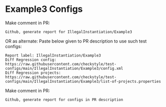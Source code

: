 # Example3 Configs
Make comment in PR:
```
Github, generate report for IllegalInstantiation/Example3
```
OR as alternate:
Paste below given to PR description to use such test configs:
```
Report label: IllegalInstantiation/Example3
Diff Regression config: https://raw.githubusercontent.com/checkstyle/test-configs/main/IllegalInstantiation/Example3/config.xml
Diff Regression projects: https://raw.githubusercontent.com/checkstyle/test-configs/main/IllegalInstantiation/Example3/list-of-projects.properties
```
Make comment in PR:
```
Github, generate report for configs in PR description
```
